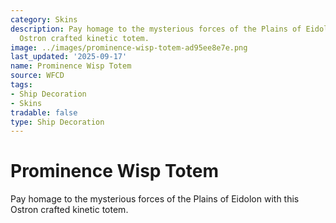 ```yaml
---
category: Skins
description: Pay homage to the mysterious forces of the Plains of Eidolon with this
  Ostron crafted kinetic totem.
image: ../images/prominence-wisp-totem-ad95ee8e7e.png
last_updated: '2025-09-17'
name: Prominence Wisp Totem
source: WFCD
tags:
- Ship Decoration
- Skins
tradable: false
type: Ship Decoration
---
```


# Prominence Wisp Totem

Pay homage to the mysterious forces of the Plains of Eidolon with this Ostron crafted kinetic totem.

